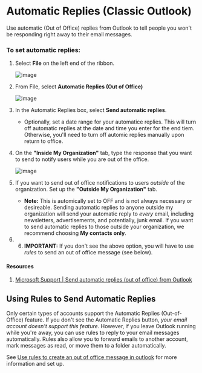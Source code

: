 # Automatic Replies (Classic Outlook)

Use automatic (Out of Office) replies from Outlook to tell people you won't be responding right away to their email messages. 

### To set automatic replies:
1. Select **File** on the left end of the ribbon.
   
   ![image](https://github.com/user-attachments/assets/42532991-efd3-4344-9db3-918a9f195bb8)

2. From File, select **Automatic Replies (Out of Office)**

   ![image](https://github.com/user-attachments/assets/e5cc8b80-5eae-44e8-933a-3e22dabd9dbe)

4. In the Automatic Replies box, select **Send automatic replies**.
   - Optionally, set a date range for your automatice replies. This will turn off automatic replies at the date and time you enter for the end tiem. Otherwise, you'll need to turn off automic replies manually upon return to office.
5. On the **"Inside My Organization"** tab, type the response that you want to send to notify users while you are out of the office.

   ![image](https://github.com/user-attachments/assets/88ff4983-f238-4d33-809f-f639783a5ca9)

6. If you want to send out of office notifications to users _outside_ of the organization. Set up the **"Outside My Organization"** tab.
   - **Note:** This is automically set to OFF and is not always necessary or desireable. Sending automatic replies to anyone outside my organization will send your automatic reply to _every_ email, including newsletters, advertisements, and potentially, junk email. If you want to send automatic replies to those outside your organization, we recommend choosing **My contacts only**.
7. 6. **IMPORTANT:** If you don't see the above option, you will have to use _rules_ to send an out of office message (see below).

#### Resources
1. [Microsoft Support | Send automatic replies (out of office) from Outlook](https://support.microsoft.com/en-us/office/send-automatic-replies-out-of-office-from-outlook-9742f476-5348-4f9f-997f-5e208513bd67#officeversion=classic_outlook)

## Using Rules to Send Automatic Replies

Only certain types of accounts support the Automatic Replies (Out-of-Office) feature. If you don't see the Automatic Replies button, _your email account doesn't support this feature_. However, if you leave Outlook running while you're away, you can use rules to reply to your email messages automatically. Rules also allow you to forward emails to another account, mark messages as read, or move them to a folder automatically.

See [Use rules to create an out of office message in outlook](https://support.microsoft.com/en-us/office/use-rules-to-create-an-out-of-office-message-in-outlook-9f124e4a-749e-4288-a266-2d009686b403) for more information and set up. 
